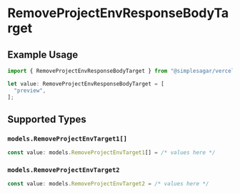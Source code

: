 # RemoveProjectEnvResponseBodyTarget

## Example Usage

```typescript
import { RemoveProjectEnvResponseBodyTarget } from "@simplesagar/vercel/models/removeprojectenvop.js";

let value: RemoveProjectEnvResponseBodyTarget = [
  "preview",
];
```

## Supported Types

### `models.RemoveProjectEnvTarget1[]`

```typescript
const value: models.RemoveProjectEnvTarget1[] = /* values here */
```

### `models.RemoveProjectEnvTarget2`

```typescript
const value: models.RemoveProjectEnvTarget2 = /* values here */
```

